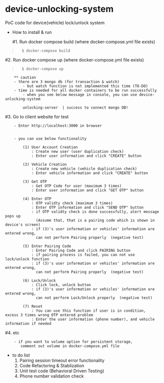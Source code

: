 # device-unlocking-system
PoC code for device(vehicle) lock/unlock system

- How to install & run


   #1. Run docker compose build (where docker-compose.yml file exists)
>       $ docker-compose build

   #2. Run docker compose up (where docker-compose.yml file exists)
>       $ docker-compose up

        ** caution
        - there are 3 mongo db (for transaction & watch)
            - but watch function is not implemented this time (TO-DO)
        - time is needed for all docker containers to be run successfully
            - when you see below message in console, you can use device-unlocking-system
            
            unlocking-server  | success to connect mongo DB!

   #3. Go to client website for test
        
        - Enter http://localhost:3000 in browser
        
        
        - you can use below functionality
        
            (1) User Account Creation
                : Create new user (user duplication check)
                : Enter user information and click "CREATE" button
                
            (2) Vehicle Creation
                : Create new vehicle (vehicle duplication check)
                : Enter vehicle information and click "CREATE" button
                
            (3) Get OTP
                : Get OTP Code for user (maximum 3 times)
                : Enter user information and click "GET OTP" button 
                
            (4) Enter OTP
                : OTP validty check (maximum 3 times)
                : Enter OTP information and click "SEND OTP" button
                : if OTP validty check is done successfully, alert message pops up
                  (Assume that, that is a pairing code which is shown in device's screen)
                : if (3)'s user information or vehicles' information are entered wrong,
                  can not perform Pairing properly  (negative test)              

            (5) Enter Pairing Code
                : Enter Pairing Code and click PAIRING button
                : if pairing process is failed, you can not use lock/unlock function
                : if (3)'s user information or vehicles' information are entered wrong,
                  can not perform Pairing properly  (negative test)    
                  
            (6) Lock/Unlock
                : Click lock, unlock button
                : if (3)'s user information or vehicles' information are entered wrong,
                  can not perform Lock/Unlock properly  (negative test)
                  
            (7) Reset
                : You can use this function if user is in condition, excess 3 times wrong OTP entered problem
                : Enter the user information (phone number), and vehicle information if needed

   #4. etc
   
   
        - if you want to volume option for persistent storage,
           comment out volume in docker-compose.yml file



- to do list
    1. Pairing session timeout error functionality
    2. Code Refactoring & Stablization
    3. Unit test code (Behavioral Driven Testing)
    4. Phone number validation check
